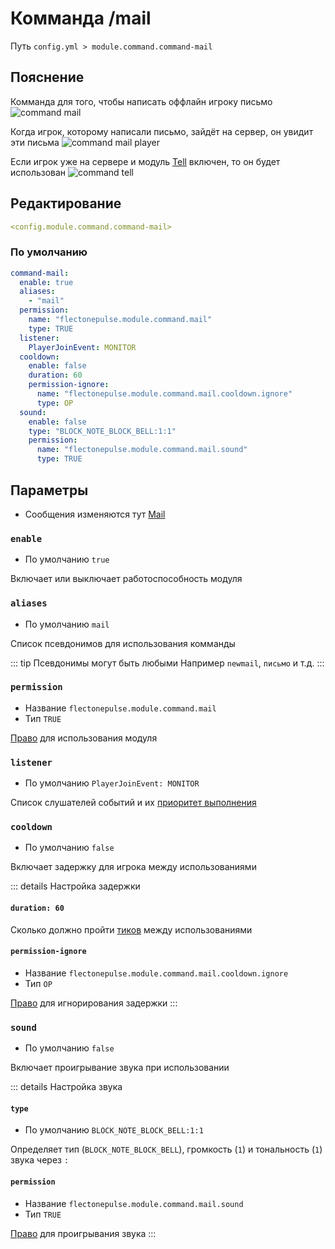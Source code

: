 # Комманда /mail
Путь `config.yml > module.command.command-mail`

## Пояснение
Комманда для того, чтобы написать оффлайн игроку письмо
![command mail](/commandmail.png)

Когда игрок, которому написали письмо, зайдёт на сервер, он увидит эти письма
![command mail player](/commandmailplayer.png)

Если игрок уже на сервере и модуль [Tell](/ru/config/module/command/command-tell/) включен, то он будет использован
![command tell](/commandtell.png)

## Редактирование
```yaml
<config.module.command.command-mail>
```

### По умолчанию
```yaml
command-mail:
  enable: true
  aliases:
    - "mail"
  permission:
    name: "flectonepulse.module.command.mail"
    type: TRUE
  listener:
    PlayerJoinEvent: MONITOR
  cooldown:
    enable: false
    duration: 60
    permission-ignore:
      name: "flectonepulse.module.command.mail.cooldown.ignore"
      type: OP
  sound:
    enable: false
    type: "BLOCK_NOTE_BLOCK_BELL:1:1"
    permission:
      name: "flectonepulse.module.command.mail.sound"
      type: TRUE
```

## Параметры

- Сообщения изменяются тут [Mail](/ru/messages/ru_ru/module/command/command-mail/)

### `enable`
- По умолчанию `true`

Включает или выключает работоспособность модуля

### `aliases`
- По умолчанию `mail`

Список псевдонимов для использования комманды

::: tip Псевдонимы могут быть любыми
Например `newmail`, `письмо` и т.д.
:::

### `permission`
- Название `flectonepulse.module.command.mail`
- Тип `TRUE`

[Право](/ru/config/module/#пояснение) для использования модуля

### `listener`
- По умолчанию `PlayerJoinEvent: MONITOR`

Список слушателей событий и их [приоритет выполнения](#приоритет-выполнения)

### `cooldown`
- По умолчанию `false`

Включает задержку для игрока между использованиями

::: details Настройка задержки
#### `duration: 60`

Сколько должно пройти [тиков](https://ru.minecraft.wiki/w/%D0%A2%D0%B0%D0%BA%D1%82) между использованиями

#### `permission-ignore`
- Название `flectonepulse.module.command.mail.cooldown.ignore`
- Тип `OP`

[Право](/ru/config/module/#пояснение) для игнорирования задержки
:::

### `sound`
- По умолчанию `false`

Включает проигрывание звука при использовании

::: details Настройка звука
#### `type`
- По умолчанию `BLOCK_NOTE_BLOCK_BELL:1:1`

Определяет тип (`BLOCK_NOTE_BLOCK_BELL`), громкость (`1`) и тональность (`1`) звука через `:`

#### `permission`
- Название `flectonepulse.module.command.mail.sound`
- Тип `TRUE`

[Право](/ru/config/module/#пояснение) для проигрывания звука
:::

<!--@include: @/ru/parts/listener.md-->